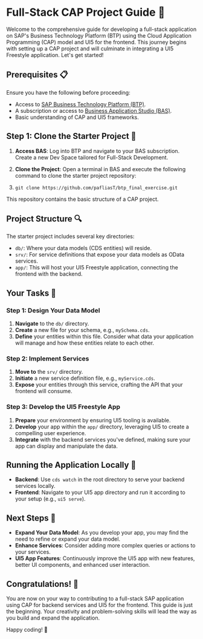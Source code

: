 # Full-Stack CAP Project Guide 🌟

Welcome to the comprehensive guide for developing a full-stack application on SAP's Business Technology Platform (BTP) using the Cloud Application Programming (CAP) model and UI5 for the frontend. This journey begins with setting up a CAP project and will culminate in integrating a UI5 Freestyle application. Let's get started!

## Prerequisites 📋

Ensure you have the following before proceeding:

- Access to [SAP Business Technology Platform (BTP)](https://sap.com/btp).
- A subscription or access to [Business Application Studio (BAS)](https://developers.sap.com/tutorials/appstudio-onboarding.html).
- Basic understanding of CAP and UI5 frameworks.

## Step 1: Clone the Starter Project 🔄

1. **Access BAS**: Log into BTP and navigate to your BAS subscription. Create a new Dev Space tailored for Full-Stack Development.

2. **Clone the Project**: Open a terminal in BAS and execute the following command to clone the starter project repository:
3. `git clone https://github.com/pafliasT/btp_final_exercise.git`

This repository contains the basic structure of a CAP project.

## Project Structure 🔍

The starter project includes several key directories:

- `db/`: Where your data models (CDS entities) will reside.
- `srv/`: For service definitions that expose your data models as OData services.
- `app/`: This will host your UI5 Freestyle application, connecting the frontend with the backend.

## Your Tasks 📝

### Step 1: Design Your Data Model

1. **Navigate** to the `db/` directory.
2. **Create** a new file for your schema, e.g., `mySchema.cds`.
3. **Define** your entities within this file. Consider what data your application will manage and how these entities relate to each other.

### Step 2: Implement Services

1. **Move to** the `srv/` directory.
2. **Initiate** a new service definition file, e.g., `myService.cds`.
3. **Expose** your entities through this service, crafting the API that your frontend will consume.

### Step 3: Develop the UI5 Freestyle App

1. **Prepare** your environment by ensuring UI5 tooling is available.
2. **Develop** your app within the `app/` directory, leveraging UI5 to create a compelling user experience.
3. **Integrate** with the backend services you've defined, making sure your app can display and manipulate the data.

## Running the Application Locally 🏃

- **Backend**: Use `cds watch` in the root directory to serve your backend services locally.
- **Frontend**: Navigate to your UI5 app directory and run it according to your setup (e.g., `ui5 serve`).

## Next Steps 🌈

- **Expand Your Data Model**: As you develop your app, you may find the need to refine or expand your data model.
- **Enhance Services**: Consider adding more complex queries or actions to your services.
- **UI5 App Features**: Continuously improve the UI5 app with new features, better UI components, and enhanced user interaction.

## Congratulations! 🎉

You are now on your way to contributing to a full-stack SAP application using CAP for backend services and UI5 for the frontend. This guide is just the beginning. Your creativity and problem-solving skills will lead the way as you build and expand the application.

Happy coding! 🚀
